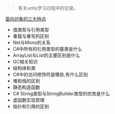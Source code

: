 >有关untiy学习过程中的记录。
>
 [面向对象的三大特点](https://github.com/CookingWine/UnityQuestionBank/blob/main/1/01.md)
 - 值类型与引用类型
 - 重载与重写的区别
 - Net与Mono的关系
 - C#中所有的引用类型的基类是什么
 - ArrayList与List的主要区别是什么
 - GC相关知识
 - 结构体和类
 - C#中的访问修饰符是哪些,有什么区别
 - 堆和栈的区别
 - 静态构造函数
 - C# String类型与StringBuilder类型的优势是什么
 - 虚函数实现原理
 - 指针和引用的区别
